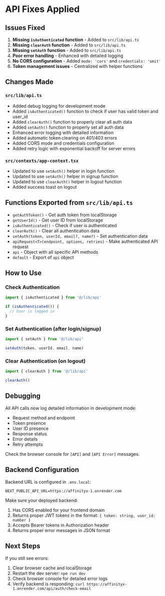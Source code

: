 # API Fixes Applied

## Issues Fixed

1. **Missing `isAuthenticated` function** - Added to `src/lib/api.ts`
2. **Missing `clearAuth` function** - Added to `src/lib/api.ts`
3. **Missing `setAuth` function** - Added to `src/lib/api.ts`
4. **Poor error handling** - Enhanced with detailed logging
5. **No CORS configuration** - Added `mode: 'cors'` and `credentials: 'omit'`
6. **Token management issues** - Centralized with helper functions

## Changes Made

### `src/lib/api.ts`
- Added debug logging for development mode
- Added `isAuthenticated()` function to check if user has valid token and user_id
- Added `clearAuth()` function to properly clear all auth data
- Added `setAuth()` function to properly set all auth data
- Enhanced error logging with detailed information
- Added automatic token clearing on 401/403 errors
- Added CORS mode and credentials configuration
- Added retry logic with exponential backoff for server errors

### `src/contexts/app-context.tsx`
- Updated to use `setAuth()` helper in login function
- Updated to use `setAuth()` helper in signup function
- Updated to use `clearAuth()` helper in logout function
- Added success toast on logout

## Functions Exported from `src/lib/api.ts`

- `getAuthToken()` - Get auth token from localStorage
- `getUserId()` - Get user ID from localStorage
- `isAuthenticated()` - Check if user is authenticated
- `clearAuth()` - Clear all authentication data
- `setAuth(token, userId, email?, name?)` - Set authentication data
- `apiRequest<T>(endpoint, options, retries)` - Make authenticated API request
- `api` - Object with all specific API methods
- `default` - Export of `api` object

## How to Use

### Check Authentication
```typescript
import { isAuthenticated } from '@/lib/api'

if (isAuthenticated()) {
  // User is logged in
}
```

### Set Authentication (after login/signup)
```typescript
import { setAuth } from '@/lib/api'

setAuth(token, userId, email, name)
```

### Clear Authentication (on logout)
```typescript
import { clearAuth } from '@/lib/api'

clearAuth()
```

## Debugging

All API calls now log detailed information in development mode:
- Request method and endpoint
- Token presence
- User ID presence
- Response status
- Error details
- Retry attempts

Check the browser console for `[API]` and `[API Error]` messages.

## Backend Configuration

Backend URL is configured in `.env.local`:
```
NEXT_PUBLIC_API_URL=https://affinityx-1.onrender.com
```

Make sure your deployed backend:
1. Has CORS enabled for your frontend domain
2. Returns proper JWT tokens in the format: `{ token: string, user_id: number }`
3. Accepts Bearer tokens in Authorization header
4. Returns proper error messages in JSON format

## Next Steps

If you still see errors:
1. Clear browser cache and localStorage
2. Restart the dev server: `npm run dev`
3. Check browser console for detailed error logs
4. Verify backend is responding: `curl https://affinityx-1.onrender.com/api/auth/check-email`

